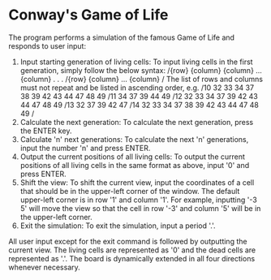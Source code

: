# Conway's Game of Life
The program performs a simulation of the famous Game of Life and responds to user input:
1. Input starting generation of living cells:
To input living cells in the first generation, simply follow the below syntax:
/{row} {column} {column} ... {column}
.
.
.
/{row} {column} ... {column}
/
The list of rows and columns must not repeat and be listed in ascending order, e.g.
/10 32 33 34 37 38 39 42 43 44 47 48 49
/11 34 37 39 44 49
/12 32 33 34 37 39 42 43 44 47 48 49
/13 32 37 39 42 47
/14 32 33 34 37 38 39 42 43 44 47 48 49
/
2. Calculate the next generation:
To calculate the next generation, press the ENTER key.
3. Calculate 'n' next generations:
To calculate the next 'n' generations, input the number 'n' and press ENTER.
4. Output the current positions of all living cells:
To output the current positions of all living cells in the same format as above, input '0' and press ENTER.
5. Shift the view:
To shift the current view, input the coordinates of a cell that should be in the upper-left corner of the window. The default upper-left corner is in row '1' and column '1'. For example, inputting '-3 5' will move the view so that the cell in row '-3' and column '5' will be in the upper-left corner.
6. Exit the simulation:
To exit the simulation, input a period '.'.

All user input except for the exit command is followed by outputting the current view. The living cells are represented as '0' and the dead cells are represented as '.'. The board is dynamically extended in all four directions whenever necessary.
